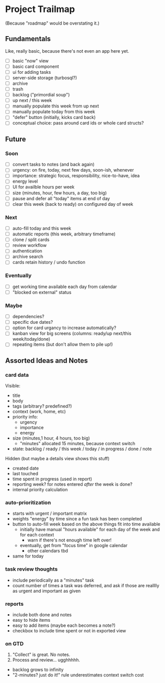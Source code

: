 Project Trailmap
================

(Because "roadmap" would be overstating it.)

Fundamentals
------------

Like, really basic, because there's not even an app here yet.

- [ ] basic "now" view
- [ ] basic card component
- [ ] ui for adding tasks
- [ ] server-side storage (turbosql?)
- [ ] archive
- [ ] trash
- [ ] backlog ("primordial soup")
- [ ] up next / this week
- [ ] manually populate this week from up next
- [ ] manually populate today from this week
- [ ] "defer" button (initially, kicks card back)
- [ ] conceptual choice: pass around card ids or whole card structs?

Future
------

### Soon

- [ ] convert tasks to notes (and back again)
- [ ] urgency: on fire, today, next few days, soon-ish, whenever
- [ ] importance: strategic focus, responsibility, nice-to-have, idea
- [ ] energy level
- [ ] UI for availble hours per week
- [ ] size (minutes, hour, few hours, a day, too big)
- [ ] pause and defer all "today" items at end of day
- [ ] clear this week (back to ready) on configured day of week

### Next

- [ ] auto-fill today and this week
- [ ] automatic reports (this week, arbitrary timeframe)
- [ ] clone / split cards
- [ ] review workflow
- [ ] authentication
- [ ] archive search
- [ ] cards retain history / undo function

### Eventually

- [ ] get working time available each day from calendar
- [ ] "blocked on external" status

### Maybe

- [ ] dependencies?
- [ ] specific due dates?
- [ ] option for card urgancy to increase automatically?
- [ ] kanban view for big screens (columns: ready/up next/this week/today/done)
- [ ] repeating items (but don't allow them to pile up!)

Assorted Ideas and Notes
------------------------

### card data

Visible:

* title
* body
* tags (arbitrary? predefined?)
* context (work, home, etc)
* priority info:
  * urgency
  * importance
  * energy
* size (minutes,1 hour, 4 hours, too big)
  * "minutes" allocated 15 minutes, because context switch
* state: backlog / ready / this week / today / in progress / done / note


Hidden (but maybe a details view shows this stuff)

* created date
* last touched
* time spent in progress (used in report)
* reporting week? for notes entered _after_ the week is done?
* internal priority calculation

### auto-prioritization
* starts with urgent / important matrix
* weights "energy" by time since a fun task has been completed
* button to auto-fill week based on the above things fit into time available
  * initially have manual "hours available" for each day of the week and for each context
     * warn if there's not enough time left over!
  * eventually, get from "focus time" in google calendar
     * other calendars tbd
* same for today


### task review thoughts

* include periodically as a "minutes" task
* count number of times a task was deferred, and ask if those are
  realllly as urgent and important as given

### reports

* include both done and notes
* easy to hide items
* easy to add items (maybe each becomes a note?)
* checkbox to include time spent or not in exported view


### on GTD

1. "Collect" is great. No notes.
2. Process and review... ugghhhhh.
  * backlog grows to infinity
  * "2-minutes? just do it!" rule underestimates context switch cost